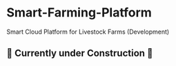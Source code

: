 # Smart-Farming-Platform
Smart Cloud Platform for Livestock Farms (Development)
<h2> 🚧 Currently under Construction 🚧  </h2>
